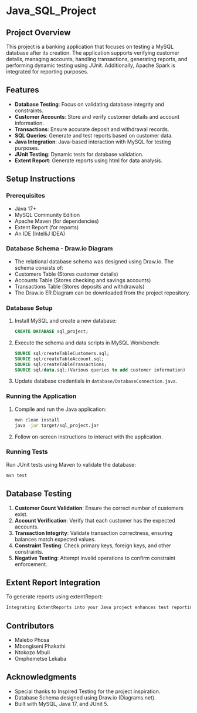 # Java_SQL_Project


## Project Overview
This project is a banking application that focuses on testing a MySQL database after its creation. The application supports verifying customer details, managing accounts, handling transactions, generating reports, and performing dynamic testing using JUnit. Additionally, Apache Spark is integrated for reporting purposes.

## Features
- **Database Testing**: Focus on validating database integrity and constraints.
- **Customer Accounts**: Store and verify customer details and account information.
- **Transactions**: Ensure accurate deposit and withdrawal records.
- **SQL Queries**: Generate and test reports based on customer data.
- **Java Integration**: Java-based interaction with MySQL for testing purposes.
- **JUnit Testing**: Dynamic tests for database validation.
- **Extent Report**: Generate reports using html for data analysis.

## Setup Instructions
### Prerequisites
- Java 17+
- MySQL Community Edition
- Apache Maven (for dependencies)
- Extent Report (for reports)
- An IDE (IntelliJ IDEA)

 ### Database Schema - Draw.io Diagram
- The relational database schema was designed using Draw.io. The schema consists of:
- Customers Table (Stores customer details)
- Accounts Table (Stores checking and savings accounts)
- Transactions Table (Stores deposits and withdrawals)
- The Draw.io ER Diagram can be downloaded from the project repository. 

### Database Setup
1. Install MySQL and create a new database:
   ```sql
   CREATE DATABASE sql_project;
   ```
2. Execute the schema and data scripts in MySQL Workbench:
   ```sql
   SOURCE sql/createTableCustomers.sql;
   SOURCE sql/createTableAccount.sql;
   SOURCE sql/createTableTransactions;
   SOURCE sql/data.sql;(Various queries to add customer information)
   ```
3. Update database credentials in `database/DatabaseConnection.java`.

### Running the Application
1. Compile and run the Java application:
   ```sh
   mvn clean install
   java -jar target/sql_project.jar
   ```
2. Follow on-screen instructions to interact with the application.

### Running Tests
Run JUnit tests using Maven to validate the database:
```sh
mvn test
```

## Database Testing
1. **Customer Count Validation**: Ensure the correct number of customers exist.
2. **Account Verification**: Verify that each customer has the expected accounts.
3. **Transaction Integrity**: Validate transaction correctness, ensuring balances match expected values.
4. **Constraint Testing**: Check primary keys, foreign keys, and other constraints.
5. **Negative Testing**: Attempt invalid operations to confirm constraint enforcement.

## Extent Report Integration
To generate reports using extentReport:
```sh
Integrating ExtentReports into your Java project enhances test reporting by generating interactive, detailed HTML reports that provide insights into test execution. 
```

## Contributors
- Malebo Phosa
- Mbongiseni Phakathi
- Ntokozo Mbuli
- Omphemetse Lekaba

## Acknowledgments
- Special thanks to Inspired Testing for the project inspiration.
- Database Schema designed using Draw.io (Diagrams.net).
- Built with MySQL, Java 17, and JUnit 5.

  

